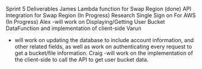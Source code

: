 Sprint 5 Deliverables
James
  Lambda function for Swap Region (done)
  API Integration for Swap Region (In Progress)
  Research Single Sign on For AWS (In Progress)
Alex
-will work on Displaying/Getting User Bucket DataFunction and implementation of client-side
Varun
- will work on updating the database to include account information, and other related fields, as well as work on authenticating every request to get a bucket/file information. 
Craig
-will work on the implementation of the client-side to call the API to get user bucket data.
